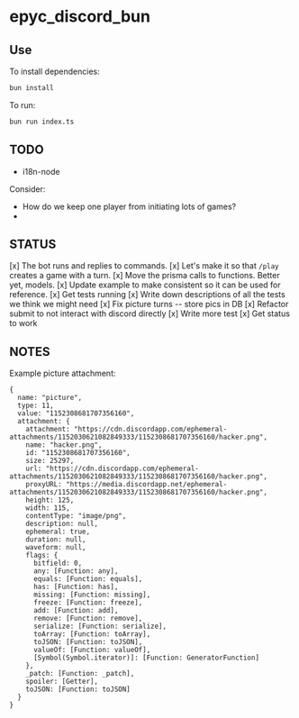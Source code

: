 # epyc_discord_bun

## Use

To install dependencies:

```bash
bun install
```

To run:

```bash
bun run index.ts
```

## TODO

* i18n-node

Consider:

* How do we keep one player from initiating lots of games?
* 



## STATUS

[x] The bot runs and replies to commands.
[x] Let's make it so that `/play` creates a game with a turn.
[x] Move the prisma calls to functions. Better yet, models.
[x] Update example to make consistent so it can be used for reference.
[x] Get tests running
[x] Write down descriptions of all the tests we think we might need
[x] Fix picture turns -- store pics in DB
[x] Refactor submit to not interact with discord directly
[x] Write more test
[x] Get status to work


## NOTES

Example picture attachment:
```
{
  name: "picture",
  type: 11,
  value: "1152308681707356160",
  attachment: {
    attachment: "https://cdn.discordapp.com/ephemeral-attachments/1152030621082849333/1152308681707356160/hacker.png",
    name: "hacker.png",
    id: "1152308681707356160",
    size: 25297,
    url: "https://cdn.discordapp.com/ephemeral-attachments/1152030621082849333/1152308681707356160/hacker.png",
    proxyURL: "https://media.discordapp.net/ephemeral-attachments/1152030621082849333/1152308681707356160/hacker.png",
    height: 125,
    width: 115,
    contentType: "image/png",
    description: null,
    ephemeral: true,
    duration: null,
    waveform: null,
    flags: {
      bitfield: 0,
      any: [Function: any],
      equals: [Function: equals],
      has: [Function: has],
      missing: [Function: missing],
      freeze: [Function: freeze],
      add: [Function: add],
      remove: [Function: remove],
      serialize: [Function: serialize],
      toArray: [Function: toArray],
      toJSON: [Function: toJSON],
      valueOf: [Function: valueOf],
      [Symbol(Symbol.iterator)]: [Function: GeneratorFunction]
    },
    _patch: [Function: _patch],
    spoiler: [Getter],
    toJSON: [Function: toJSON]
  }
}
```